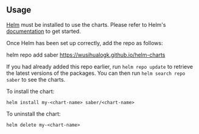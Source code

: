 ## Usage

[Helm](https://helm.sh) must be installed to use the charts.  Please refer to
Helm's [documentation](https://helm.sh/docs) to get started.

Once Helm has been set up correctly, add the repo as follows:

  helm repo add saber https://wusihualogk.github.io/helm-charts

If you had already added this repo earlier, run `helm repo update` to retrieve
the latest versions of the packages.  You can then run `helm search repo
saber` to see the charts.

To install the <chart-name> chart:

    helm install my-<chart-name> saber/<chart-name>

To uninstall the chart:

    helm delete my-<chart-name>
